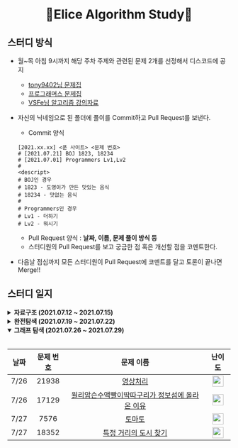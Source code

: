 <div align="center">
  <h1>🥕Elice Algorithm Study🥕</h1>
</div>

## 스터디 방식

- 월~목 아침 9시까지 해당 주차 주제와 관련된 문제 2개를 선정해서 디스코드에 공지

  - [tony9402님 문제집](https://github.com/tony9402/baekjoon)
  - [프로그래머스 문제집](https://programmers.co.kr/learn/challenges)
  - [VSFe님 알고리즘 강의자료](https://github.com/VSFe/Algorithm_Study/tree/main/Concept/New)

- 자신의 닉네임으로 된 폴더에 풀이를 Commit하고 Pull Request를 보낸다.
  - Commit 양식
  ```
  [2021.xx.xx] <푼 사이트> <문제 번호>
  # [2021.07.21] BOJ 1823, 18234
  # [2021.07.01] Programmers Lv1,Lv2
  #
  <descript>
  # BOJ인 경우
  # 1823 - 도영이가 만든 맛있는 음식
  # 18234 - 맛없는 음식
  #
  # Programmers인 경우
  # Lv1 - 더하기
  # Lv2 - 뭐시기
  ```
  - Pull Request 양식
    : **날짜, 이름, 문제 풀이 방식 등**
  - 스터디원의 Pull Request를 보고 궁금한 점 혹은 개선할 점을 코멘트한다.
- 다음날 점심까지 모든 스터디원이 Pull Request에 코멘트를 달고 토론이 끝나면 Merge!!

## 스터디 일지

<details markdown="1">
<summary><strong>자료구조 (2021.07.12 ~ 2021.07.15)</strong></summary>

<br/>

| 날짜 | 문제 번호 |                                                  문제 이름                                                  |                                          난이도                                           |
| :--: | :-------: | :---------------------------------------------------------------------------------------------------------: | :---------------------------------------------------------------------------------------: |
| 7/12 |   5430    |                    <a href="https://www.acmicpc.net/problem/5430" target="_blank">AC</a>                    | <img height="25px" width="25px" src="https://d2gd6pc034wcta.cloudfront.net/tier/11.svg"/> |
| 7/12 |   2075    |               <a href="https://www.acmicpc.net/problem/2075" target="_blank">N번째 큰 수</a>                | <img height="25px" width="25px" src="https://d2gd6pc034wcta.cloudfront.net/tier/11.svg"/> |
| 7/13 |   42577   | <a href="https://programmers.co.kr/learn/courses/30/lessons/42577" target="_blank">[해시] 전화번호 목록</a> |                                            Lv2                                            |
| 7/13 |   42586   |          <a href="https://programmers.co.kr/learn/courses/30/lessons/42586">[스택/큐] 기능개발</a>          |                                            Lv2                                            |
| 7/14 |   17413   |              <a href="https://www.acmicpc.net/problem/17413" target="_blank">단어 뒤집기2</a>               | <img height="25px" width="25px" src="https://d2gd6pc034wcta.cloudfront.net/tier/8.svg"/>  |
| 7/14 |   2800    |                 <a href="https://www.acmicpc.net/problem/2800" target="_blank">괄호제거</a>                 | <img height="25px" width="25px" src="https://d2gd6pc034wcta.cloudfront.net/tier/11.svg"/> |
| 7/15 |   1966    |                <a href="https://www.acmicpc.net/problem/1966" target="_blank">프린터 큐</a>                 | <img height="25px" width="25px" src="https://d2gd6pc034wcta.cloudfront.net/tier/8.svg"/>  |
| 7/15 |   14425   |               <a href="https://www.acmicpc.net/problem/14425" target="_blank">문자열 집합</a>               | <img height="25px" width="25px" src="https://d2gd6pc034wcta.cloudfront.net/tier/8.svg"/>  |

</details>

<details markdown="1">
<summary><strong>완전탐색 (2021.07.19 ~ 2021.07.22)</strong></summary>

<br/>

| 날짜 | 문제 번호 |                                                      문제 이름                                                       |                                          난이도                                           |
| :--: | :-------: | :------------------------------------------------------------------------------------------------------------------: | :---------------------------------------------------------------------------------------: |
| 7/19 |   14501   |                       <a href="https://www.acmicpc.net/problem/14501" target="_blank">퇴사</a>                       | <img height="25px" width="25px" src="https://d2gd6pc034wcta.cloudfront.net/tier/7.svg"/>  |
| 7/19 |   2961    |             <a href="https://www.acmicpc.net/problem/2961" target="_blank">도영이가 만든 맛있는 음식</a>             | <img height="25px" width="25px" src="https://d2gd6pc034wcta.cloudfront.net/tier/10.svg"/> |
| 7/20 |   16943   |                   <a href="https://www.acmicpc.net/problem/16943" target="_blank">숫자 재배치</a>                    | <img height="25px" width="25px" src="https://d2gd6pc034wcta.cloudfront.net/tier/10.svg"/> |
| 7/20 |   2422    | <a href="https://www.acmicpc.net/problem/2422" target="_blank">한윤정이 이탈리아에 가서 아이스크림을 사먹는데...</a> | <img height="25px" width="25px" src="https://d2gd6pc034wcta.cloudfront.net/tier/6.svg"/>  |
| 7/21 |   1018   |                       <a href="https://www.acmicpc.net/problem/1018" target="_blank">체스판 다시 칠하기</a>                       | <img height="25px" width="25px" src="https://d2gd6pc034wcta.cloudfront.net/tier/6.svg"/>  |
| 7/21 |   19699    |             <a href="https://www.acmicpc.net/problem/19699" target="_blank">소-난다!</a>             | <img height="25px" width="25px" src="https://d2gd6pc034wcta.cloudfront.net/tier/9.svg"/> |
| 7/22 |   16508   |                       <a href="https://www.acmicpc.net/problem/16508" target="_blank">전공책 </a>                       | <img height="25px" width="25px" src="https://d2gd6pc034wcta.cloudfront.net/tier/8.svg"/>  |
| 7/22 |   14620    |             <a href="https://www.acmicpc.net/problem/14620" target="_blank">꽃길 </a>             | <img height="25px" width="25px" src="https://d2gd6pc034wcta.cloudfront.net/tier/9.svg"/> |


</details>

<details markdown="1" open>
<summary><strong>그래프 탐색 (2021.07.26 ~ 2021.07.29)</strong></summary>

<br/>

| 날짜 | 문제 번호 |                                                      문제 이름                                                       |                                          난이도                                           |
| :--: | :-------: | :------------------------------------------------------------------------------------------------------------------: | :---------------------------------------------------------------------------------------: |
| 7/26 |   21938   |                       <a href="https://www.acmicpc.net/problem/21938" target="_blank">영상처리</a>                       | <img height="25px" width="25px" src="https://d2gd6pc034wcta.cloudfront.net/tier/9.svg"/>  |
| 7/26 |   17129    |             <a href="https://www.acmicpc.net/problem/17129" target="_blank">윌리암슨수액빨이딱따구리가 정보섬에 올라온 이유</a>             | <img height="25px" width="25px" src="https://d2gd6pc034wcta.cloudfront.net/tier/11.svg"/> |
| 7/27 |   7576   |                       <a href="https://www.acmicpc.net/problem/7576" target="_blank">토마토 </a>                       | <img height="25px" width="25px" src="https://d2gd6pc034wcta.cloudfront.net/tier/10.svg"/>  |
| 7/27 |   18352    |             <a href="https://www.acmicpc.net/problem/18352" target="_blank">특정 거리의 도시 찾기</a>             | <img height="25px" width="25px" src="https://d2gd6pc034wcta.cloudfront.net/tier/9.svg"/> |
</details>
